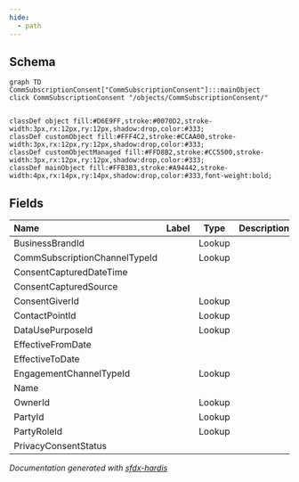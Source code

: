 ```yaml
---
hide:
  - path
---
```



## Schema

```mermaid
graph TD
CommSubscriptionConsent["CommSubscriptionConsent"]:::mainObject
click CommSubscriptionConsent "/objects/CommSubscriptionConsent/"


classDef object fill:#D6E9FF,stroke:#0070D2,stroke-width:3px,rx:12px,ry:12px,shadow:drop,color:#333;
classDef customObject fill:#FFF4C2,stroke:#CCAA00,stroke-width:3px,rx:12px,ry:12px,shadow:drop,color:#333;
classDef customObjectManaged fill:#FFD8B2,stroke:#CC5500,stroke-width:3px,rx:12px,ry:12px,shadow:drop,color:#333;
classDef mainObject fill:#FFB3B3,stroke:#A94442,stroke-width:4px,rx:14px,ry:14px,shadow:drop,color:#333,font-weight:bold;

```


<!-- Object description -->

## Fields

| Name      | Label | Type | Description |
| :-------- | :---- | :--: | :---------- | 
| BusinessBrandId |  | Lookup | <!-- --> |
| CommSubscriptionChannelTypeId |  | Lookup | <!-- --> |
| ConsentCapturedDateTime |  |  | <!-- --> |
| ConsentCapturedSource |  |  | <!-- --> |
| ConsentGiverId |  | Lookup | <!-- --> |
| ContactPointId |  | Lookup | <!-- --> |
| DataUsePurposeId |  | Lookup | <!-- --> |
| EffectiveFromDate |  |  | <!-- --> |
| EffectiveToDate |  |  | <!-- --> |
| EngagementChannelTypeId |  | Lookup | <!-- --> |
| Name |  |  | <!-- --> |
| OwnerId |  | Lookup | <!-- --> |
| PartyId |  | Lookup | <!-- --> |
| PartyRoleId |  | Lookup | <!-- --> |
| PrivacyConsentStatus |  |  | <!-- --> |








_Documentation generated with [sfdx-hardis](https://sfdx-hardis.cloudity.com)_
